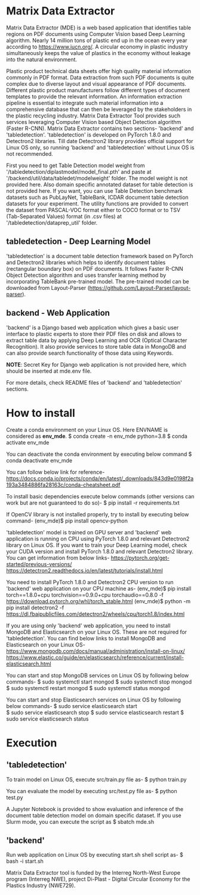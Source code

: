 # Matrix Data Extractor
Matrix Data Extractor (MDE) is a web based application that identifies table regions on PDF documents using Computer Vision based Deep Learning algorithm. Nearly 14 million tons of plastic end up in the ocean every year according to https://www.iucn.org/. A circular economy in plastic industry simultaneously keeps the value of plastics in the economy without leakage into the natural environment. 

Plastic product technical data sheets offer high quality material information commonly in PDF format. Data extraction from such PDF documents is quite complex due to diverse layout and visual appearance of PDF documents. Different plastic product manufacturers follow different types of document templates to provide the relevant information. An information extraction pipeline is essential to integrate such material information into a comprehensive database that can then be leveraged by the stakeholders in the plastic recycling industry. Matrix Data Extractor Tool provides such services leveraging Computer Vision based Object Detection algorithm (Faster R-CNN). Matrix Data Extractor contains two sections- 'backend' and 'tabledetection'. 'tabledetection' is developed on PyTorch 1.8.0 and Detectron2 libraries. Till date Detectron2 library provides official support for Linux OS only, so running 'backend' and 'tabledetection' without Linux OS is not recommended.

First you need to get Table Detection model weight from '/tabledetection/diplastmodel/model_final.pth' and paste at '/backend/util/data/tabledet/modelweight' folder. The model weight is not provided here. Also domain specific annotated dataset for table detection is not provided here. If you want, you can use Table Detection benchmark datasets such as PubLayNet, TableBank, ICDAR document table detection datasets for your experiment. The utility functions are provided to convert the dataset from PASCAL-VOC format either to COCO format or to TSV (Tab-Separated Values) format (in .csv files) at '/tabledetection/dataprep_util' folder. 

## tabledetection - Deep Learning Model
'tabledetection' is a document table detection framework based on PyTorch and Detectron2 libraries which helps to identify document tables (rectangular boundary box) on PDF documents. It follows Faster R-CNN Object Detection algorithm and uses transfer learning method by incorporating TableBank pre-trained model. The pre-trained model can be downloaded from Layout-Parser (https://github.com/Layout-Parser/layout-parser). 

## backend - Web Application
'backend' is a Django based web application which gives a basic user interface to plastic experts to store their PDF files on disk and allows to extract table data by applying Deep Learning and OCR (Optical Character Recognition). It also provide services to store table data in MongoDB and can also provide search functionality of those data using Keywords.

**NOTE**: Secret Key for Django web application is not provided here, which should be inserted at mde.env file. 

For more details, check README files of 'backend' and 'tabledetection' sections.

# How to install
Create a conda environment on your Linux OS. Here ENVNAME is considered as **env_mde**. 
$ conda create -n env_mde python=3.8
$ conda activate env_mde

You can deactivate the conda environment by executing below command
$ conda deactivate env_mde

You can follow below link for reference-
https://docs.conda.io/projects/conda/en/latest/_downloads/843d9e0198f2a193a3484886fa28163c/conda-cheatsheet.pdf 

To install basic dependencies execute below commands (other versions can work but are not guaranteed to do so)-
$ pip install -r requirements.txt

If OpenCV library is not installed properly, try to install by executing below command-
(env_mde)$ pip install opencv-python

'tabledetection' model is trained on GPU server and 'backend' web application is running on CPU using PyTorch 1.8.0 and relevant Detectron2 library on Linux OS. If you want to train your Deep Learning model, check your CUDA version and install PyTorch 1.8.0 and relevant Detectron2 library. You can get information from below links-
https://pytorch.org/get-started/previous-versions/
https://detectron2.readthedocs.io/en/latest/tutorials/install.html

You need to install PyTorch 1.8.0 and Detectron2 CPU version to run 'backend' web application on your CPU machine as-
(env_mde)$ pip install torch==1.8.0+cpu torchvision==0.9.0+cpu torchaudio==0.8.0 -f https://download.pytorch.org/whl/torch_stable.html
(env_mde)$ python -m pip install detectron2 -f https://dl.fbaipublicfiles.com/detectron2/wheels/cpu/torch1.8/index.html

If you are using only 'backend' web application, you need to install MongoDB and Elasticsearch on your Linux OS. These are not required for 'tabledetection'. You can find below links to install MongoDB and Elasticsearch on your Linux OS-
https://www.mongodb.com/docs/manual/administration/install-on-linux/
https://www.elastic.co/guide/en/elasticsearch/reference/current/install-elasticsearch.html

You can start and stop MongoDB services on Linux OS by following below commands-
$ sudo systemctl start mongod
$ sudo systemctl stop mongod
$ sudo systemctl restart mongod
$ sudo systemctl status mongod

You can start and stop Elasticsearch services on Linux OS by following below commands-
$ sudo service elasticsearch start	
$ sudo service elasticsearch stop
$ sudo service elasticsearch restart
$ sudo service elasticsearch status	

# Execution

## 'tabledetection'
To train model on Linux OS, execute src/train.py file as-
$ python train.py

You can evaluate the model by executing src/test.py file as-
$ python test.py

A Jupyter Notebook is provided to show evaluation and inference of the document table detection model on domain specific dataset. If you use Slurm mode, you can execute the script as 
$ sbatch mde.sh

## 'backend'
Run web application on Linux OS by executing start.sh shell script as-
$ bash -i start.sh 

Matrix Data Extractor tool is funded by the Interreg North-West Europe program (Interreg NWE), project Di-Plast - Digital Circular Economy for the Plastics Industry (NWE729).

